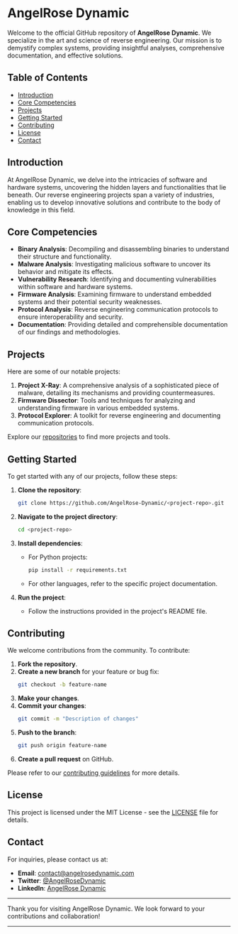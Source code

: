 # AngelRose Dynamic

Welcome to the official GitHub repository of **AngelRose Dynamic**. We specialize in the art and science of reverse engineering. Our mission is to demystify complex systems, providing insightful analyses, comprehensive documentation, and effective solutions.

## Table of Contents

- [Introduction](#introduction)
- [Core Competencies](#core-competencies)
- [Projects](#projects)
- [Getting Started](#getting-started)
- [Contributing](#contributing)
- [License](#license)
- [Contact](#contact)

## Introduction

At AngelRose Dynamic, we delve into the intricacies of software and hardware systems, uncovering the hidden layers and functionalities that lie beneath. Our reverse engineering projects span a variety of industries, enabling us to develop innovative solutions and contribute to the body of knowledge in this field.

## Core Competencies

- **Binary Analysis**: Decompiling and disassembling binaries to understand their structure and functionality.
- **Malware Analysis**: Investigating malicious software to uncover its behavior and mitigate its effects.
- **Vulnerability Research**: Identifying and documenting vulnerabilities within software and hardware systems.
- **Firmware Analysis**: Examining firmware to understand embedded systems and their potential security weaknesses.
- **Protocol Analysis**: Reverse engineering communication protocols to ensure interoperability and security.
- **Documentation**: Providing detailed and comprehensible documentation of our findings and methodologies.

## Projects

Here are some of our notable projects:

1. **Project X-Ray**: A comprehensive analysis of a sophisticated piece of malware, detailing its mechanisms and providing countermeasures.
2. **Firmware Dissector**: Tools and techniques for analyzing and understanding firmware in various embedded systems.
3. **Protocol Explorer**: A toolkit for reverse engineering and documenting communication protocols.

Explore our [repositories](https://github.com/AngelRose-Dynamic) to find more projects and tools.

## Getting Started

To get started with any of our projects, follow these steps:

1. **Clone the repository**:
    ```sh
    git clone https://github.com/AngelRose-Dynamic/<project-repo>.git
    ```
2. **Navigate to the project directory**:
    ```sh
    cd <project-repo>
    ```
3. **Install dependencies**:
    - For Python projects:
        ```sh
        pip install -r requirements.txt
        ```
    - For other languages, refer to the specific project documentation.

4. **Run the project**:
    - Follow the instructions provided in the project's README file.

## Contributing

We welcome contributions from the community. To contribute:

1. **Fork the repository**.
2. **Create a new branch** for your feature or bug fix:
    ```sh
    git checkout -b feature-name
    ```
3. **Make your changes**.
4. **Commit your changes**:
    ```sh
    git commit -m "Description of changes"
    ```
5. **Push to the branch**:
    ```sh
    git push origin feature-name
    ```
6. **Create a pull request** on GitHub.

Please refer to our [contributing guidelines](CONTRIBUTING.md) for more details.

## License

This project is licensed under the MIT License - see the [LICENSE](LICENSE) file for details.

## Contact

For inquiries, please contact us at:

- **Email**: contact@angelrosedynamic.com
- **Twitter**: [@AngelRoseDynamic](https://twitter.com/AngelRoseDynamic)
- **LinkedIn**: [AngelRose Dynamic](https://www.linkedin.com/company/angelrosedynamic)

---

Thank you for visiting AngelRose Dynamic. We look forward to your contributions and collaboration!

---
